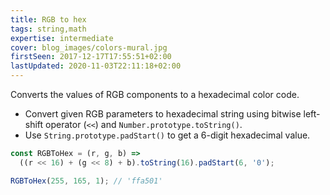 ```yaml
---
title: RGB to hex
tags: string,math
expertise: intermediate
cover: blog_images/colors-mural.jpg
firstSeen: 2017-12-17T17:55:51+02:00
lastUpdated: 2020-11-03T22:11:18+02:00
---
```


Converts the values of RGB components to a hexadecimal color code.

- Convert given RGB parameters to hexadecimal string using bitwise left-shift operator (`<<`) and `Number.prototype.toString()`.
- Use `String.prototype.padStart()` to get a 6-digit hexadecimal value.

```js
const RGBToHex = (r, g, b) =>
  ((r << 16) + (g << 8) + b).toString(16).padStart(6, '0');
```

```js
RGBToHex(255, 165, 1); // 'ffa501'
```
